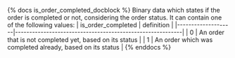 {% docs is_order_completed_docblock %}
Binary data which states if the order is completed or not, considering the order
status. It can contain one of the following values:
| is_order_completed | definition |
|--------------------|-----------------------------------------------------------|
| 0                  | An order that is not completed yet, based on its status |
| 1                  | An order which was completed already, based on its status |
{% enddocs %}